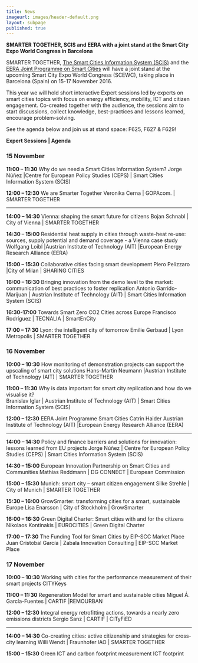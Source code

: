 ```yaml
---
title: News
imageurl: images/header-default.png
layout: subpage
published: true
---
```

**SMARTER TOGETHER, SCIS and EERA with a joint stand at the Smart City Expo World Congress in Barcelona**

SMARTER TOGETHER, [The Smart Cities Information System (SCIS)](http://www.smartcities-infosystem.eu) and the [EERA Joint Programme on Smart Cities](http://www.eera-set.eu) will have a joint stand at the upcoming  Smart City Expo World Congress (SCEWC), taking place in Barcelona (Spain) on 15-17 November 2016.

This year we will hold short interactive Expert sessions led by experts on smart cities topics with focus on energy efficiency, mobility, ICT and citizen engagement. Co-created together with the audience, the sessions aim to start discussions, collect knowledge, best-practices and lessons learned, encourage problem-solving. 

See the agenda below and join us at stand space: F625, F627 & F629! 

**Expert Sessions | Agenda**

### **15 November**

**11:00 – 11:30** 
Why do we need a Smart Cities Information System? 
Jorge Núñez |Centre for European Policy Studies (CEPS) | Smart Cities Information System (SCIS)

**12:00 – 12:30** 
We are Smarter Together 
Veronika Cerna | GOPAcom. | SMARTER TOGETHER 

---

**14:00 – 14:30**
Vienna: shaping the smart future for citizens
Bojan Schnabl | City of Vienna | SMARTER TOGETHER

**14:30 – 15:00**
Residential heat supply in cities through waste-heat re-use: sources, supply potential and demand coverage - a Vienna case study
Wolfgang Loibl |Austrian Institute of Technology (AIT) |European Energy Research Alliance (EERA) 

**15:00 – 15:30**
Collaborative cities facing smart development
Piero Pelizzaro |City of Milan | SHARING CITIES 

**16:00 – 16:30**
Bringing innovation from the demo level to the market: communication of best practices to foster replication
Antonio Garrido-Marijuan | Austrian Institute of Technology (AIT) | Smart Cities Information System (SCIS)

**16:30-17:00**
Towards Smart Zero CO2 Cities across Europe
Francisco Rodríguez | TECNALIA | SmartEnCity 

**17:00 – 17:30** 
Lyon: the intelligent city of tomorrow 
Emilie Gerbaud | Lyon Metropolis | SMARTER TOGETHER 

### **16 November**

**10:00 – 10:30** 
How monitoring of demonstration projects can support the upscaling of smart city solutions
Hans-Martin Neumann |Austrian Institute of Technology (AIT) | SMARTER TOGETHER

**11:00 – 11:30**
Why is data important for smart city replication and how do we visualise it?  
Branislav Iglar | Austrian Institute of Technology (AIT) | Smart Cities Information System (SCIS)

**12:00 – 12:30** 
EERA Joint Programme Smart Cities
Catrin Haider Austrian Institute of Technology (AIT) |European Energy Research Alliance (EERA) 

---

**14:00 – 14:30** 
Policy and finance barriers and solutions for innovation: lessons learned from EU projects
Jorge Núñez | Centre for European Policy Studies (CEPS) | Smart Cities Information System (SCIS)

**14:30 – 15:00**
European Innovation Partnership on Smart Cities and Communities 
Mathias Reddmann | DG CONNECT | European Commission 

**15:00 – 15:30**
Munich: smart city – smart citizen engagement
Silke Strehle | City of Munich | SMARTER TOGETHER 

**15:30 – 16:00**
GrowSmarter: transforming cities for a smart, sustainable Europe
Lisa Enarsson | City of Stockholm | GrowSmarter 

**16:00 – 16:30** 
Green Digital Charter: Smart cities with and for the citizens
Nikolaos Kontinakis | EUROCITIES | Green Digital Charter 

**17:00 – 17:30** 
The Funding Tool for Smart Cities by EIP-SCC Market Place
Juan Cristobal García | Zabala Innovation Consulting | EIP-SCC Market Place 


### **17 November**

**10:00 – 10:30** 
Working with cities for the performance measurement of their smart projects
CITYKeys

**11:00 – 11:30**
Regeneration Model for smart and sustainable cities
Miguel Á. García-Fuentes | CARTIF |REMOURBAN 

**12:00 – 12:30**
Integral energy retrofitting actions, towards a nearly zero emissions districts
Sergio Sanz | CARTIF | CITyFiED 

---

**14:00 – 14:30**
Co-creating cities: active citizenship and strategies for cross-city learning
Willi Wendt | Fraunhofer IAO | SMARTER TOGETHER 

**15:00 – 15:30** 
Green ICT and carbon footprint measurement
ICT footprint 


